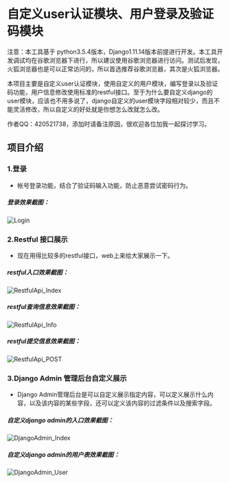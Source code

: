 ﻿# 自定义user认证模块、用户登录及验证码模块 #

注意：本工具基于 python3.5.4版本，Django1.11.14版本前提进行开发。本工具开发调试均在谷歌浏览器下进行，所以建议使用谷歌浏览器进行访问。测试后发现，火狐浏览器也是可以正常访问的，所以首选推荐谷歌浏览器，其次是火狐浏览器。

本项目主要是自定义user认证模块，使用自定义的用户模块，编写登录以及验证码功能，用户信息修改使用标准的restful接口。至于为什么要自定义django的user模块，应该也不用多说了，django自定义的user模块字段相对较少，而且不能灵活修改，所以自定义的好处就是你想怎么改就怎么改。

作者QQ：420521738，添加时请备注原因，很欢迎各位加我一起探讨学习。


## 项目介绍

### 1.登录

* 帐号登录功能，结合了验证码输入功能，防止恶意尝试密码行为。

##### 登录效果截图：
![Login](https://github.com/420521738/SelfUserAuth_Login/blob/master/screenshots/Login.png)


### 2.Restful 接口展示

* 现在用得比较多的restful接口，web上来给大家展示一下。

##### restful入口效果截图：
![RestfulApi_Index](https://github.com/420521738/SelfUserAuth_Login/blob/master/screenshots/RestfulApi_Index.png)
##### restful查询信息效果截图：
![RestfulApi_Info](https://github.com/420521738/SelfUserAuth_Login/blob/master/screenshots/RestfulApi_Info.png)
##### restful提交信息效果截图：
![RestfulApi_POST](https://github.com/420521738/SelfUserAuth_Login/blob/master/screenshots/RestfulApi_POST.png)


### 3.Django Admin 管理后台自定义展示

* Django Admin管理后台是可以自定义展示指定内容，可以定义展示什么内容，以及该内容的某些字段，还可以定义该内容的过滤条件以及搜索字段。

##### 自定义django admin的入口效果截图：
![DjangoAdmin_Index](https://github.com/420521738/SelfUserAuth_Login/blob/master/screenshots/DjangoAdmin_Index.png)
##### 自定义django admin的用户表效果截图：
![DjangoAdmin_User](https://github.com/420521738/SelfUserAuth_Login/blob/master/screenshots/DjangoAdmin_User.png)
